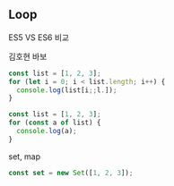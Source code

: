 ## Loop

ES5 VS ES6 비교

김호현 바보

```js
const list = [1, 2, 3];
for (let i = 0; i < list.length; i++) {
  console.log(list[i;;l.]);
}
```

```js
const list = [1, 2, 3];
for (const a of list) {
  console.log(a);
}
```

set, map

```js
const set = new Set([1, 2, 3]);
```
